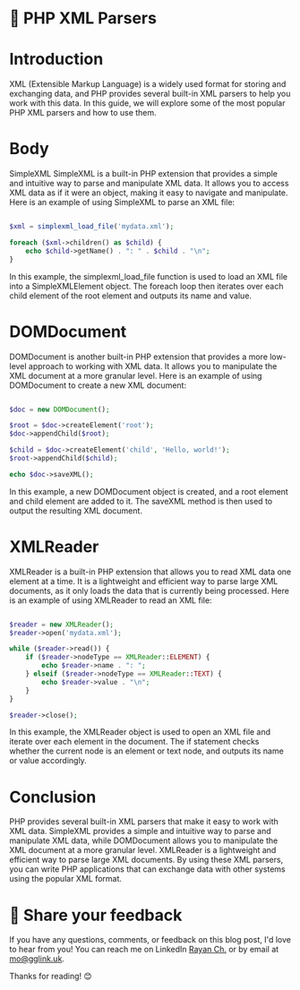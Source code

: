 # 📝 PHP XML Parsers
# Introduction
XML (Extensible Markup Language) is a widely used format for storing and exchanging data, and PHP provides several built-in XML parsers to help you work with this data. In this guide, we will explore some of the most popular PHP XML parsers and how to use them.

# Body
SimpleXML
SimpleXML is a built-in PHP extension that provides a simple and intuitive way to parse and manipulate XML data. It allows you to access XML data as if it were an object, making it easy to navigate and manipulate. Here is an example of using SimpleXML to parse an XML file:

```php

$xml = simplexml_load_file('mydata.xml');

foreach ($xml->children() as $child) {
    echo $child->getName() . ": " . $child . "\n";
}
```
In this example, the simplexml_load_file function is used to load an XML file into a SimpleXMLElement object. The foreach loop then iterates over each child element of the root element and outputs its name and value.

# DOMDocument
DOMDocument is another built-in PHP extension that provides a more low-level approach to working with XML data. It allows you to manipulate the XML document at a more granular level. Here is an example of using DOMDocument to create a new XML document:

```php

$doc = new DOMDocument();

$root = $doc->createElement('root');
$doc->appendChild($root);

$child = $doc->createElement('child', 'Hello, world!');
$root->appendChild($child);

echo $doc->saveXML();
```
In this example, a new DOMDocument object is created, and a root element and child element are added to it. The saveXML method is then used to output the resulting XML document.

# XMLReader
XMLReader is a built-in PHP extension that allows you to read XML data one element at a time. It is a lightweight and efficient way to parse large XML documents, as it only loads the data that is currently being processed. Here is an example of using XMLReader to read an XML file:

```php

$reader = new XMLReader();
$reader->open('mydata.xml');

while ($reader->read()) {
    if ($reader->nodeType == XMLReader::ELEMENT) {
        echo $reader->name . ": ";
    } elseif ($reader->nodeType == XMLReader::TEXT) {
        echo $reader->value . "\n";
    }
}

$reader->close();
```
In this example, the XMLReader object is used to open an XML file and iterate over each element in the document. The if statement checks whether the current node is an element or text node, and outputs its name or value accordingly.

# Conclusion
PHP provides several built-in XML parsers that make it easy to work with XML data. SimpleXML provides a simple and intuitive way to parse and manipulate XML data, while DOMDocument allows you to manipulate the XML document at a more granular level. XMLReader is a lightweight and efficient way to parse large XML documents. By using these XML parsers, you can write PHP applications that can exchange data with other systems using the popular XML format.
# 📣 Share your feedback

If you have any questions, comments, or feedback on this blog post, I'd love to hear from you! You can reach me on LinkedIn [Rayan Ch.](https://www.linkedin.com/in/rayan-ch-b787ab224/) or by email at [mo@gglink.uk](mailto:mo@gglink.uk).

Thanks for reading! 😊
